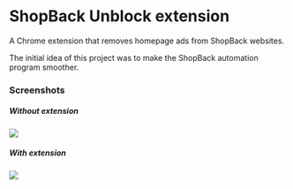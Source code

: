 # ShopBack Unblock extension

A Chrome extension that removes homepage ads from ShopBack websites.

The initial idea of this project was to make the ShopBack automation program smoother.
### Screenshots

##### Without extension
![](https://i.imgur.com/DDRgVkn.png)

##### With extension
![](https://i.imgur.com/78flveK.png)



